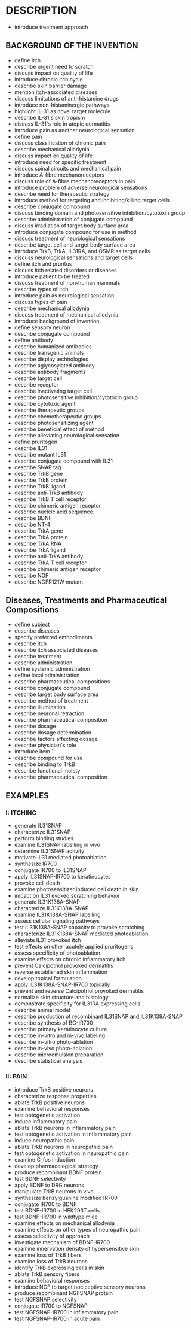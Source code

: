 # DESCRIPTION

- introduce treatment approach

## BACKGROUND OF THE INVENTION

- define itch
- describe urgent need to scratch
- discuss impact on quality of life
- introduce chronic itch cycle
- describe skin barrier damage
- mention itch-associated diseases
- discuss limitations of anti-histamine drugs
- introduce non-histaminergic pathways
- highlight IL-31 as novel target molecule
- describe IL-31's skin tropism
- discuss IL-31's role in atopic dermatitis
- introduce pain as another neurological sensation
- define pain
- discuss classification of chronic pain
- describe mechanical allodynia
- discuss impact on quality of life
- introduce need for specific treatment
- discuss spinal circuits and mechanical pain
- introduce A-fibre mechanoreceptors
- discuss role of A-fibre mechanoreceptors in pain
- introduce problem of adverse neurological sensations
- describe need for therapeutic strategy
- introduce method for targeting and inhibiting/killing target cells
- describe conjugate compound
- discuss binding domain and photosensitive inhibition/cytotoxin group
- describe administration of conjugate compound
- discuss irradiation of target body surface area
- introduce conjugate compound for use in method
- discuss treatment of neurological sensations
- describe target cell and target body surface area
- introduce TrkB, TrkA, IL31RA, and OSMR as target cells
- discuss neurological sensations and target cells
- define itch and pruritus
- discuss itch related disorders or diseases
- introduce patient to be treated
- discuss treatment of non-human mammals
- describe types of itch
- introduce pain as neurological sensation
- discuss types of pain
- describe mechanical allodynia
- discuss treatment of mechanical allodynia
- introduce background of invention
- define sensory neuron
- describe conjugate compound
- define antibody
- describe humanized antibodies
- describe transgenic animals
- describe display technologies
- describe aglycosylated antibody
- describe antibody fragments
- describe target cell
- describe receptor
- describe inactivating target cell
- describe photosensitive inhibition/cytotoxin group
- describe cytotoxic agent
- describe therapeutic groups
- describe chemotherapeutic groups
- describe photosensitizing agent
- describe beneficial effect of method
- describe alleviating neurological sensation
- define pruritogen
- describe IL31
- describe mutant IL31
- describe conjugate compound with IL31
- describe SNAP tag
- describe TrkB gene
- describe TrkB protein
- describe TrkB ligand
- describe anti-TrkB antibody
- describe TrkB T cell receptor
- describe chimeric antigen receptor
- describe nucleic acid sequence
- describe BDNF
- describe NT-4
- describe TrkA gene
- describe TrkA protein
- describe TrkA RNA
- describe TrkA ligand
- describe anti-TrkA antibody
- describe TrkA T cell receptor
- describe chimeric antigen receptor
- describe NGF
- describe NGFR121W mutant

## Diseases, Treatments and Pharmaceutical Compositions

- define subject
- describe diseases
- specify preferred embodiments
- describe itch
- describe itch associated diseases
- describe treatment
- describe administration
- define systemic administration
- define local administration
- describe pharmaceutical compositions
- describe conjugate compound
- describe target body surface area
- describe method of treatment
- describe illumination
- describe neuronal retraction
- describe pharmaceutical composition
- describe dosage
- describe dosage determination
- describe factors affecting dosage
- describe physician's role
- introduce item 1
- describe compound for use
- describe binding to TrkB
- describe functional moiety
- describe pharmaceutical composition

## EXAMPLES

### I: ITCHING

- generate IL31SNAP
- characterize IL31SNAP
- perform binding studies
- examine IL31SNAP labelling in vivo
- determine IL31SNAP activity
- motivate IL31 mediated photoablation
- synthesize IR700
- conjugate IR700 to IL31SNAP
- apply IL31SNAP-IR700 to keratinocytes
- provoke cell death
- examine photosensitizer induced cell death in skin
- impact on IL31 evoked scratching behavior
- generate IL31K138A-SNAP
- characterize IL31K138A-SNAP
- examine IL31K138A-SNAP labelling
- assess cellular signaling pathways
- test IL31K138A-SNAP capacity to provoke scratching
- characterize IL31K138A-SNAP mediated photoablation
- alleviate IL31 provoked itch
- test effects on other acutely applied pruritogens
- assess specificity of photoablation
- examine effects on chronic inflammatory itch
- prevent Calcipotriol provoked dermatitis
- reverse established skin inflammation
- develop topical formulation
- apply IL31K138A-SNAP-IR700 topically
- prevent and reverse Calcipotriol provoked dermatitis
- normalize skin structure and histology
- demonstrate specificity for IL31RA expressing cells
- describe animal model
- describe production of recombinant IL31SNAP and IL31K138A-SNAP
- describe synthesis of BG-IR700
- describe primary keratinocyte culture
- describe in-vitro and in-vivo labeling
- describe in-vitro photo-ablation
- describe in-vivo photo-ablation
- describe microemulsion preparation
- describe statistical analysis

### II: PAIN

- introduce TrkB positive neurons
- characterize response properties
- ablate TrkB positive neurons
- examine behavioral responses
- test optogenetic activation
- induce inflammatory pain
- ablate TrkB neurons in inflammatory pain
- test optogenetic activation in inflammatory pain
- induce neuropathic pain
- ablate TrkB neurons in neuropathic pain
- test optogenetic activation in neuropathic pain
- examine C-fos induction
- develop pharmacological strategy
- produce recombinant BDNF protein
- test BDNF selectivity
- apply BDNF to DRG neurons
- manipulate TrkB neurons in vivo
- synthesize benzylguanine modified IR700
- conjugate IR700 to BDNF
- test BDNF-IR700 in HEK293T cells
- test BDNF-IR700 in wildtype mice
- examine effects on mechanical allodynia
- examine effects on other types of neuropathic pain
- assess selectivity of approach
- investigate mechanism of BDNF-IR700
- examine innervation density of hypersensitive skin
- examine loss of TrkB fibers
- examine loss of TrkB neurons
- identify TrkB expressing cells in skin
- ablate TrkB sensory fibers
- examine behavioral responses
- introduce NGF to target nociceptive sensory neurons
- produce recombinant NGFSNAP protein
- test NGFSNAP selectivity
- conjugate IR700 to NGFSNAP
- test NGFSNAP-IR700 in inflammatory pain
- test NGFSNAP-IR700 in acute pain

